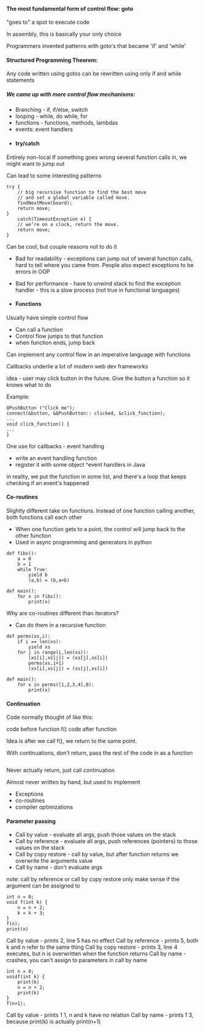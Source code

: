 #### The most fundamental form of control flow: goto
"goes to" a spot to execute code

In assembly, this is basically your only choice

Programmers invented patterns with goto's that became 'if' and 'while'

#### Structured Programming Theorem:
Any code written using gotos can be rewritten using only if and while statements

##### We came up with more control flow mechanisms:
- Branching - if, if/else, switch
- looping - while, do while, for
- functions - functions, methods, lambdas
- events: event handlers
- #### try/catch
Entirely non-local
If something goes wrong several function calls in, we might want to jump out

Can lead to some interesting patterns
```
try { 
	// big recursive function to find the best move 
	// and set a global variable called move. 
	findNextMove(board); 
	return move; 
} 
	catch(TimeoutException e) { 
	// we’re on a clock, return the move. 
	return move; 
}
```
Can be cool, but couple reasons not to do it
- Bad for readability - exceptions can jump out of several function calls, hard to tell where you came from. People also expect exceptions to be errors in OOP
- Bad for performance - have to unwind stack to find the exception handler - this is a slow process (not true in functional languages)

- #### Functions
Usually have simple control flow
- Can call a function
- Control flow jumps to that function
- when function ends, jump back

Can implement any control flow in an imperative language with functions

Callbacks underlie a lot of modern web dev frameworks

idea - user may click button in the future. Give the button a function so it knows what to do

Example:
```
QPushButton ("Click me");
connect(&button, &QPushButton:: clicked, &click_function);
...
void click_function() {
...
}
```

One use for callbacks - event handling

- write an event handling function
- register it with some object
^event handlers in Java

in reality, we put the function in some list, and there's a loop that keeps checking if an event's happened

#### Co-routines
Slightly different take on functions. Instead of one function calling another, both functions call each other
- When one function gets to a point, the control will jump back to the other function
- Used in async programming and generators in python
```
def fibs(): 
	a = 0 
	b = 1 
	while True: 
		yield b 
		(a,b) = (b,a+b) 
		
def main(): 
	for x in fibs(): 
		print(x)
```

Why are co-routines different than iterators?
- Can do them in a recursive function

```
def perms(xs,i): 
	if i == len(xs): 
		yield xs 
	for j in range(i,len(xs)):
		(xs[i],xs[j]) = (xs[j],xs[i]) 
		perms(xs,i+1) 
		(xs[i],xs[j]) = (xs[j],xs[i]) 
		
def main(): 
	for x in perms([1,2,3,4],0): 
		print(x)
```

#### Continuation

Code normally thought of like this:

code before function
f()
code after function

Idea is after we call f(), we return to the same point.

With continuations, don't return, pass the rest of the code in as a function

```

```

Never actually return, just call continuation

Almost never written by hand, but used to implement
- Exceptions
- co-routines
- compiler optimizations

#### Parameter passing

- Call by value - evaluate all args, push those values on the stack
- Call by reference - evaluate all args, push references (pointers) to those values on the stack
- Call by copy restore - call by value, but after function returns we overwrite the arguments value
- Call by name - don't evaluate args
	
note: call by reference or call by copy restore only make sense if the argument can be assigned to

```
int n = 0;
void f(int k) {
	n = n + 2;
	k = k + 3;
}
f(n);
print(n)
```

Call by value - prints 2, line 5 has no effect
Call by reference - prints 5, both k and n refer to the same thing
Call by copy restore - prints 3, line 4 executes, but n is overwritten when the function returns
Call by name - crashes, you can't assign to parameters in call by name

```
int n = 0;
voidf(int k) {
	print(k)
	n = n + 2;
	print(k)
}
f(n+1);
```

Call by value - prints 1 1, n and k have no relation
Call by name - prints 1 3, because print(k) is actually print(n+1)

